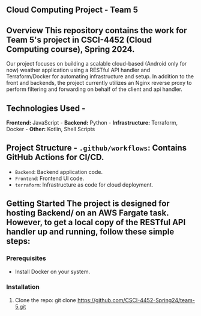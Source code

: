 ## Cloud Computing Project - Team 5
 
## Overview This repository contains the work for Team 5's project in CSCI-4452 (Cloud Computing course), Spring 2024. 

Our project focuses on building a scalable cloud-based (Android only for now) weather application using a RESTful API handler and Terraform/Docker for automating infrastructure and setup. In addition to the front and backends, the project currently utilizes an Nginx reverse proxy to perform filtering and forwarding on behalf of the client and api handler. 

## Technologies Used - 
**Frontend:** JavaScript - 
**Backend:** Python - 
**Infrastructure:** Terraform, Docker - 
**Other:** Kotlin, Shell Scripts 

## Project Structure - `.github/workflows`: Contains GitHub Actions for CI/CD. 
- `Backend`: Backend application code.
- `Frontend`: Frontend UI code.
- `terraform`: Infrastructure as code for cloud deployment.
  
## Getting Started The project is designed for hosting Backend/ on an AWS Fargate task. However, to get a local copy of the RESTful API handler up and running, follow these simple steps: 

### Prerequisites 
- Install Docker on your system.
  
### Installation 
  1. Clone the repo: git clone https://github.com/CSCI-4452-Spring24/team-5.git
